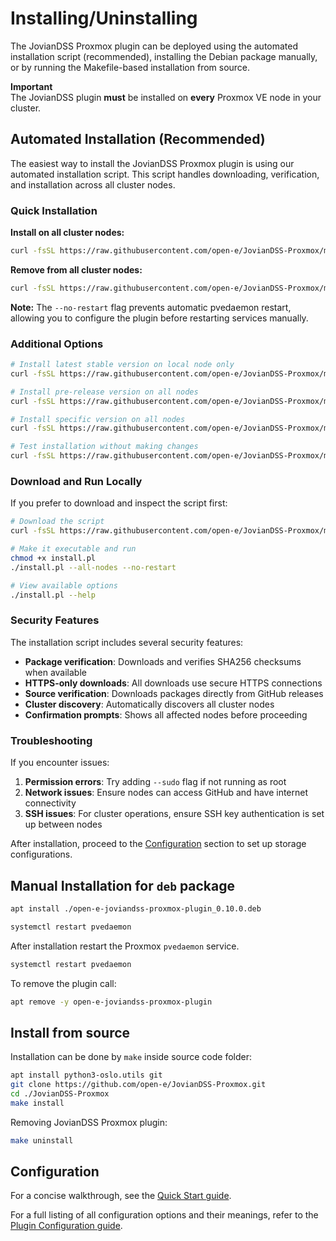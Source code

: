 # Installing/Uninstalling

The JovianDSS Proxmox plugin can be deployed using the automated installation script (recommended), installing the Debian package manually, or by running the Makefile-based installation from source.

**Important**  
The JovianDSS plugin **must** be installed on **every** Proxmox VE node in your cluster.

## Automated Installation (Recommended)

The easiest way to install the JovianDSS Proxmox plugin is using our automated installation script. This script handles downloading, verification, and installation across all cluster nodes.

### Quick Installation

**Install on all cluster nodes:**
```bash
curl -fsSL https://raw.githubusercontent.com/open-e/JovianDSS-Proxmox/main/install.pl | perl - --all-nodes --no-restart
```

**Remove from all cluster nodes:**
```bash
curl -fsSL https://raw.githubusercontent.com/open-e/JovianDSS-Proxmox/main/install.pl | perl - --remove --all-nodes --no-restart
```

**Note:** The `--no-restart` flag prevents automatic pvedaemon restart, allowing you to configure the plugin before restarting services manually.

### Additional Options

```bash
# Install latest stable version on local node only
curl -fsSL https://raw.githubusercontent.com/open-e/JovianDSS-Proxmox/main/install.pl | perl -

# Install pre-release version on all nodes
curl -fsSL https://raw.githubusercontent.com/open-e/JovianDSS-Proxmox/main/install.pl | perl - --pre --all-nodes

# Install specific version on all nodes
curl -fsSL https://raw.githubusercontent.com/open-e/JovianDSS-Proxmox/main/install.pl | perl - --version v0.10.5 --all-nodes

# Test installation without making changes
curl -fsSL https://raw.githubusercontent.com/open-e/JovianDSS-Proxmox/main/install.pl | perl - --dry-run --all-nodes
```

### Download and Run Locally

If you prefer to download and inspect the script first:

```bash
# Download the script
curl -fsSL https://raw.githubusercontent.com/open-e/JovianDSS-Proxmox/main/install.pl -o install.pl

# Make it executable and run
chmod +x install.pl
./install.pl --all-nodes --no-restart

# View available options
./install.pl --help
```

### Security Features

The installation script includes several security features:

- **Package verification**: Downloads and verifies SHA256 checksums when available
- **HTTPS-only downloads**: All downloads use secure HTTPS connections
- **Source verification**: Downloads packages directly from GitHub releases
- **Cluster discovery**: Automatically discovers all cluster nodes
- **Confirmation prompts**: Shows all affected nodes before proceeding

### Troubleshooting

If you encounter issues:

1. **Permission errors**: Try adding `--sudo` flag if not running as root
2. **Network issues**: Ensure nodes can access GitHub and have internet connectivity
3. **SSH issues**: For cluster operations, ensure SSH key authentication is set up between nodes

After installation, proceed to the [Configuration](#configuration) section to set up storage configurations.

## Manual Installation for `deb` package

```bash
apt install ./open-e-joviandss-proxmox-plugin_0.10.0.deb

systemctl restart pvedaemon
```

After installation  restart the Proxmox `pvedaemon` service.

```bash
systemctl restart pvedaemon
```

To remove the plugin call:

```bash
apt remove -y open-e-joviandss-proxmox-plugin
```

## Install from source 

Installation can be done by `make` inside source code folder:

```bash
apt install python3-oslo.utils git
git clone https://github.com/open-e/JovianDSS-Proxmox.git
cd ./JovianDSS-Proxmox
make install
```

Removing JovianDSS Proxmox plugin:

```bash
make uninstall
```


## Configuration

For a concise walkthrough, see the [Quick Start guide](https://github.com/open-e/JovianDSS-Proxmox/wiki/Quick-Start).

For a full listing of all configuration options and their meanings, refer to the [Plugin Configuration guide](https://github.com/open-e/JovianDSS-Proxmox/wiki/Plugin-configuration).
